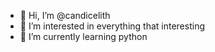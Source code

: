 - 👋 Hi, I’m @candicelith
- 👀 I’m interested in everything that interesting
- 🌱 I’m currently learning python

<!---
candicelith/candicelith is a ✨ special ✨ repository because its `README.md` (this file) appears on your GitHub profile.
You can click the Preview link to take a look at your changes.
--->
